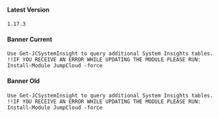 #### Latest Version

```
1.17.3
```

#### Banner Current

```
Use Get-JCSystemInsight to query additional System Insights tables.
!!IF YOU RECEIVE AN ERROR WHILE UPDATING THE MODULE PLEASE RUN: Install-Module JumpCloud -force
```

#### Banner Old

```
Use Get-JCSystemInsight to query additional System Insights tables.
!!IF YOU RECEIVE AN ERROR WHILE UPDATING THE MODULE PLEASE RUN: Install-Module JumpCloud -force
```
